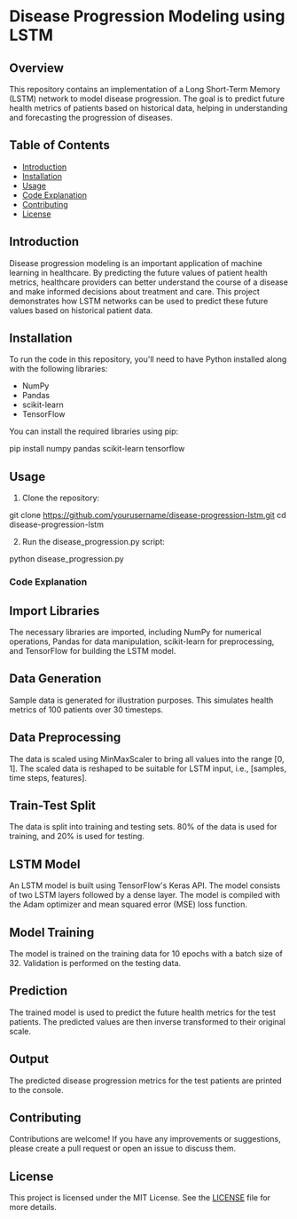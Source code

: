 # Disease Progression Modeling using LSTM

## Overview

This repository contains an implementation of a Long Short-Term Memory (LSTM) network to model disease progression. The goal is to predict future health metrics of patients based on historical data, helping in understanding and forecasting the progression of diseases.

## Table of Contents

- [Introduction](#introduction)
- [Installation](#installation)
- [Usage](#usage)
- [Code Explanation](#code-explanation)
- [Contributing](#contributing)
- [License](#license)

## Introduction

Disease progression modeling is an important application of machine learning in healthcare. By predicting the future values of patient health metrics, healthcare providers can better understand the course of a disease and make informed decisions about treatment and care. This project demonstrates how LSTM networks can be used to predict these future values based on historical patient data.

## Installation

To run the code in this repository, you'll need to have Python installed along with the following libraries:
- NumPy
- Pandas
- scikit-learn
- TensorFlow

You can install the required libraries using pip:

pip install numpy pandas scikit-learn tensorflow

## Usage
1. Clone the repository:

git clone https://github.com/yourusername/disease-progression-lstm.git
cd disease-progression-lstm

2. Run the disease_progression.py script:

python disease_progression.py

### Code Explanation

## Import Libraries
The necessary libraries are imported, including NumPy for numerical operations, Pandas for data manipulation, scikit-learn for preprocessing, and TensorFlow for building the LSTM model.

## Data Generation
Sample data is generated for illustration purposes. This simulates health metrics of 100 patients over 30 timesteps.

## Data Preprocessing
The data is scaled using MinMaxScaler to bring all values into the range [0, 1]. The scaled data is reshaped to be suitable for LSTM input, i.e., [samples, time steps, features].

## Train-Test Split
The data is split into training and testing sets. 80% of the data is used for training, and 20% is used for testing.

## LSTM Model
An LSTM model is built using TensorFlow's Keras API. The model consists of two LSTM layers followed by a dense layer. The model is compiled with the Adam optimizer and mean squared error (MSE) loss function.

## Model Training
The model is trained on the training data for 10 epochs with a batch size of 32. Validation is performed on the testing data.

## Prediction
The trained model is used to predict the future health metrics for the test patients. The predicted values are then inverse transformed to their original scale.

## Output
The predicted disease progression metrics for the test patients are printed to the console.

## Contributing
Contributions are welcome! If you have any improvements or suggestions, please create a pull request or open an issue to discuss them.

## License
This project is licensed under the MIT License. See the [LICENSE](https://github.com/JaCar-868/Disease-Progression/blob/main/LICENSE) file for more details.
